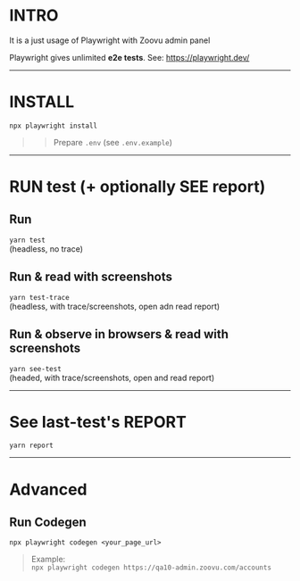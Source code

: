 # INTRO
It is a just usage of Playwright with Zoovu admin panel

Playwright gives unlimited **e2e tests**. See: https://playwright.dev/

------

# INSTALL
```npx playwright install```

>> Prepare `.env` (see `.env.example`)

------

# RUN test (+ optionally SEE report)
## Run 
```yarn test```<br/>
(headless, no trace)

## Run & read with screenshots
```yarn test-trace```<br/>
(headless, with trace/screenshots, open adn read report)

## Run & observe in browsers & read with screenshots
```yarn see-test ```<br/>
(headed, with trace/screenshots, open and read report)

------

# See last-test's REPORT
```yarn report```

------

# Advanced
## Run Codegen
```npx playwright codegen <your_page_url>```

> Example: <br/>`npx playwright codegen https://qa10-admin.zoovu.com/accounts`
